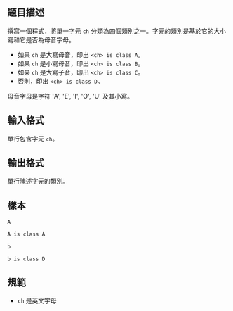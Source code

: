 ## 題目描述
撰寫一個程式，將單一字元 `ch` 分類為四個類別之一。字元的類別是基於它的大小寫和它是否為母音字母。

- 如果 `ch` 是大寫母音，印出 `<ch> is class A`。
- 如果 `ch` 是小寫母音，印出 `<ch> is class B`。
- 如果 `ch` 是大寫子音，印出 `<ch> is class C`。
- 否則，印出 `<ch> is class D`。

母音字母是字符 'A', 'E', 'I', 'O', 'U' 及其小寫。

## 輸入格式
單行包含字元 `ch`。

## 輸出格式
單行陳述字元的類別。

## 樣本

```input1
A
```

```output1
A is class A
```

```input2
b
```

```output2
b is class D
```

## 規範
- `ch` 是英文字母
